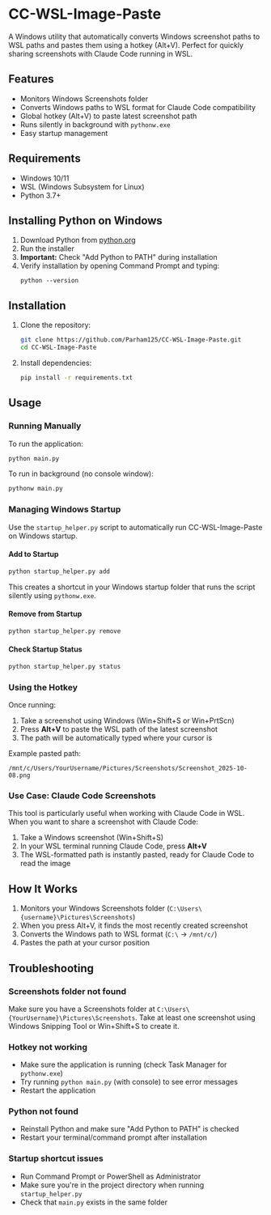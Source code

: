 # CC-WSL-Image-Paste

A Windows utility that automatically converts Windows screenshot paths to WSL paths and pastes them using a hotkey (Alt+V). Perfect for quickly sharing screenshots with Claude Code running in WSL.

## Features

- Monitors Windows Screenshots folder
- Converts Windows paths to WSL format for Claude Code compatibility
- Global hotkey (Alt+V) to paste latest screenshot path
- Runs silently in background with `pythonw.exe`
- Easy startup management

## Requirements

- Windows 10/11
- WSL (Windows Subsystem for Linux)
- Python 3.7+

## Installing Python on Windows

1. Download Python from [python.org](https://www.python.org/downloads/)
2. Run the installer
3. **Important:** Check "Add Python to PATH" during installation
4. Verify installation by opening Command Prompt and typing:
   ```
   python --version
   ```

## Installation

1. Clone the repository:
   ```bash
   git clone https://github.com/Parham125/CC-WSL-Image-Paste.git
   cd CC-WSL-Image-Paste
   ```

2. Install dependencies:
   ```bash
   pip install -r requirements.txt
   ```

## Usage

### Running Manually

To run the application:
```bash
python main.py
```

To run in background (no console window):
```bash
pythonw main.py
```

### Managing Windows Startup

Use the `startup_helper.py` script to automatically run CC-WSL-Image-Paste on Windows startup.

#### Add to Startup

```bash
python startup_helper.py add
```

This creates a shortcut in your Windows startup folder that runs the script silently using `pythonw.exe`.

#### Remove from Startup

```bash
python startup_helper.py remove
```

#### Check Startup Status

```bash
python startup_helper.py status
```

### Using the Hotkey

Once running:
1. Take a screenshot using Windows (Win+Shift+S or Win+PrtScn)
2. Press **Alt+V** to paste the WSL path of the latest screenshot
3. The path will be automatically typed where your cursor is

Example pasted path:
```
/mnt/c/Users/YourUsername/Pictures/Screenshots/Screenshot_2025-10-08.png
```

### Use Case: Claude Code Screenshots

This tool is particularly useful when working with Claude Code in WSL. When you want to share a screenshot with Claude Code:
1. Take a Windows screenshot (Win+Shift+S)
2. In your WSL terminal running Claude Code, press **Alt+V**
3. The WSL-formatted path is instantly pasted, ready for Claude Code to read the image

## How It Works

1. Monitors your Windows Screenshots folder (`C:\Users\{username}\Pictures\Screenshots`)
2. When you press Alt+V, it finds the most recently created screenshot
3. Converts the Windows path to WSL format (`C:\` → `/mnt/c/`)
4. Pastes the path at your cursor position

## Troubleshooting

### Screenshots folder not found
Make sure you have a Screenshots folder at `C:\Users\{YourUsername}\Pictures\Screenshots`. Take at least one screenshot using Windows Snipping Tool or Win+Shift+S to create it.

### Hotkey not working
- Make sure the application is running (check Task Manager for `pythonw.exe`)
- Try running `python main.py` (with console) to see error messages
- Restart the application

### Python not found
- Reinstall Python and make sure "Add Python to PATH" is checked
- Restart your terminal/command prompt after installation

### Startup shortcut issues
- Run Command Prompt or PowerShell as Administrator
- Make sure you're in the project directory when running `startup_helper.py`
- Check that `main.py` exists in the same folder
